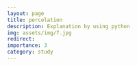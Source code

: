 ```yaml
---
layout: page
title: percolation
description: Explanation by using python
img: assets/img/7.jpg
redirect: 
importance: 3
category: study
---
```


